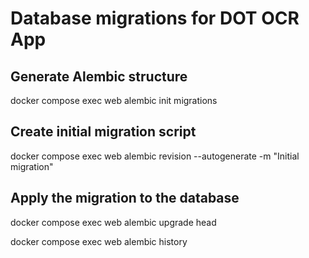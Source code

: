 # Database migrations for DOT OCR App

## Generate Alembic structure
docker compose exec web alembic init migrations

## Create initial migration script
docker compose exec web alembic revision --autogenerate -m "Initial migration"

## Apply the migration to the database
docker compose exec web alembic upgrade head

docker compose exec web alembic history